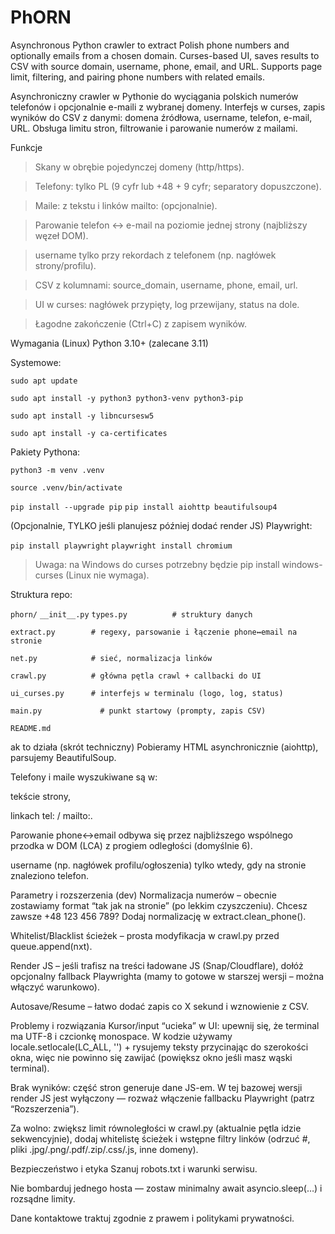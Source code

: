 # PhORN
Asynchronous Python crawler to extract Polish phone numbers and optionally emails from a chosen domain. Curses-based UI, saves results to CSV with source domain, username, phone, email, and URL. Supports page limit, filtering, and pairing phone numbers with related emails.

Asynchroniczny crawler w Pythonie do wyciągania polskich numerów telefonów i opcjonalnie e-maili z wybranej domeny. Interfejs w curses, zapis wyników do CSV z danymi: domena źródłowa, username, telefon, e-mail, URL. Obsługa limitu stron, filtrowanie i parowanie numerów z mailami.

Funkcje
> Skany w obrębie pojedynczej domeny (http/https).

> Telefony: tylko PL (9 cyfr lub +48 + 9 cyfr; separatory dopuszczone).

> Maile: z tekstu i linków mailto: (opcjonalnie).

> Parowanie telefon ↔ e-mail na poziomie jednej strony (najbliższy węzeł DOM).

> username tylko przy rekordach z telefonem (np. nagłówek strony/profilu).

> CSV z kolumnami: source_domain, username, phone, email, url.

> UI w curses: nagłówek przypięty, log przewijany, status na dole.

> Łagodne zakończenie (Ctrl+C) z zapisem wyników.

Wymagania (Linux)
Python 3.10+ (zalecane 3.11)

Systemowe:

`sudo apt update`

`sudo apt install -y python3 python3-venv python3-pip`

`sudo apt install -y libncursesw5`

`sudo apt install -y ca-certificates`

Pakiety Pythona:

`python3 -m venv .venv`

`source .venv/bin/activate`

`pip install --upgrade pip`
`pip install aiohttp beautifulsoup4`

(Opcjonalnie, TYLKO jeśli planujesz później dodać render JS) Playwright:

`pip install playwright`
`playwright install chromium`
> Uwaga: na Windows do curses potrzebny będzie pip install windows-curses (Linux nie wymaga).

Struktura repo:

`phorn/`
  `__init__.py`
  `types.py          # struktury danych`
  
  `extract.py        # regexy, parsowanie i łączenie phone↔email na stronie`
  
  `net.py            # sieć, normalizacja linków`
  
  `crawl.py          # główna pętla crawl + callbacki do UI`
  
  `ui_curses.py      # interfejs w terminalu (logo, log, status)`
  
`main.py             # punkt startowy (prompty, zapis CSV)`

`README.md`

ak to działa (skrót techniczny)
Pobieramy HTML asynchronicznie (aiohttp), parsujemy BeautifulSoup.

Telefony i maile wyszukiwane są w:

tekście strony,

linkach tel: / mailto:.

Parowanie phone↔email odbywa się przez najbliższego wspólnego przodka w DOM (LCA) z progiem odległości (domyślnie 6).

username (np. nagłówek profilu/ogłoszenia) tylko wtedy, gdy na stronie znaleziono telefon.

Parametry i rozszerzenia (dev)
Normalizacja numerów – obecnie zostawiamy format “tak jak na stronie” (po lekkim czyszczeniu). Chcesz zawsze +48 123 456 789? Dodaj normalizację w extract.clean_phone().

Whitelist/Blacklist ścieżek – prosta modyfikacja w crawl.py przed queue.append(nxt).

Render JS – jeśli trafisz na treści ładowane JS (Snap/Cloudflare), dołóż opcjonalny fallback Playwrighta (mamy to gotowe w starszej wersji – można włączyć warunkowo).

Autosave/Resume – łatwo dodać zapis co X sekund i wznowienie z CSV.

Problemy i rozwiązania
Kursor/input “ucieka” w UI: upewnij się, że terminal ma UTF-8 i czcionkę monospace. W kodzie używamy locale.setlocale(LC_ALL, '') + rysujemy teksty przycinając do szerokości okna, więc nie powinno się zawijać (powiększ okno jeśli masz wąski terminal).

Brak wyników: część stron generuje dane JS-em. W tej bazowej wersji render JS jest wyłączony — rozważ włączenie fallbacku Playwright (patrz “Rozszerzenia”).

Za wolno: zwiększ limit równoległości w crawl.py (aktualnie pętla idzie sekwencyjnie), dodaj whitelistę ścieżek i wstępne filtry linków (odrzuć #, pliki .jpg/.png/.pdf/.zip/.css/.js, inne domeny).

Bezpieczeństwo i etyka
Szanuj robots.txt i warunki serwisu.

Nie bombarduj jednego hosta — zostaw minimalny await asyncio.sleep(…) i rozsądne limity.

Dane kontaktowe traktuj zgodnie z prawem i politykami prywatności.
